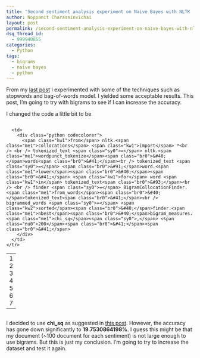 ```yaml
---
title: 'Second sentiment analysis experiment on Naive Bayes with NLTK : Bigrams'
author: Noppanit Charassinvichai
layout: post
permalink: /second-sentiment-analysis-experiment-on-naive-bayes-with-nltk-bigrams/
dsq_thread_id:
  - 999940855
categories:
  - Python
tags:
  - bigrams
  - naive bayes
  - python
---
```

From my [last post][1] I experimented with some of the techniques such as stopwords and bag-of-words model. I yielded some acceptable results. This post, I&#8217;m going to try with bigrams to see if I can increase the accuracy. 

I changed the code a little bit to be

<div class="codecolorer-container python blackboard" style="overflow:auto;white-space:nowrap;width:100%;">
  <table cellspacing="0" cellpadding="0">
    <tr>
      <td class="line-numbers">
        <div>
          1<br />2<br />3<br />4<br />5<br />6<br />7<br />
        </div>
      </td>
      
      <td>
        <div class="python codecolorer">
          <span class="kw1">from</span> nltk.<span class="me1">collocations</span> <span class="kw1">import</span> *<br /> <br /> tokenized_text <span class="sy0">=</span> nltk.<span class="me1">wordpunct_tokenize</span><span class="br0">&#40;</span>words<span class="br0">&#41;</span><br /> tokenized_text <span class="sy0">=</span> <span class="br0">&#91;</span>word.<span class="me1">lower</span><span class="br0">&#40;</span><span class="br0">&#41;</span> <span class="kw1">for</span> word <span class="kw1">in</span> tokenized_text<span class="br0">&#93;</span><br /> <br /> finder <span class="sy0">=</span> BigramCollocationFinder.<span class="me1">from_words</span><span class="br0">&#40;</span>tokenized_text<span class="br0">&#41;</span><br /> bigrammed_words <span class="sy0">=</span> <span class="kw2">sorted</span><span class="br0">&#40;</span>finder.<span class="me1">nbest</span><span class="br0">&#40;</span>bigram_measures.<span class="me1">chi_sq</span><span class="sy0">,</span> <span class="nu0">200</span><span class="br0">&#41;</span><span class="br0">&#41;</span>
        </div>
      </td>
    </tr>
  </table>
</div>

I decided to use **chi_sq** as suggested in [this post][2]. However, the accuracy has gone down significantly to **19.7530864198%**. I guess this might be that my document (~100 document for each sentiment) is not large enough to use bigrams. But this is just my conclusion. I&#8217;m going to try to increase the dataset and test it again.

 [1]: http://www.noppanit.com/first-experiment-on-naive-bayes-with-nltk/ "first experiment on naive bayes with sentiment analysis"
 [2]: http://streamhacker.com/tag/bigrams/ "stream hacker bigrams"